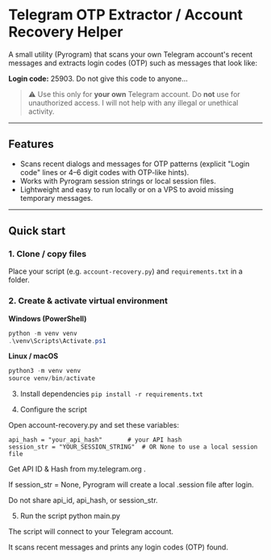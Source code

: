 # Telegram OTP Extractor / Account Recovery Helper

A small utility (Pyrogram) that scans your own Telegram account's recent messages and extracts login codes (OTP) such as messages that look like:

**Login code:** 25903. Do not give this code to anyone...

> ⚠️ Use this only for **your own** Telegram account. Do **not** use for unauthorized access. I will not help with any illegal or unethical activity.

---

## Features
- Scans recent dialogs and messages for OTP patterns (explicit "Login code" lines or 4–6 digit codes with OTP-like hints).
- Works with Pyrogram session strings or local session files.
- Lightweight and easy to run locally or on a VPS to avoid missing temporary messages.

---

## Quick start

### 1. Clone / copy files
Place your script (e.g. `account-recovery.py`) and `requirements.txt` in a folder.

### 2. Create & activate virtual environment

**Windows (PowerShell)**
```powershell
python -m venv venv
.\venv\Scripts\Activate.ps1

```
**Linux / macOS**
```powershell
python3 -m venv venv
source venv/bin/activate
```

3. Install dependencies
```pip install -r requirements.txt```



4. Configure the script

Open account-recovery.py and set these variables:

```api_id = 123456                  # your API ID
api_hash = "your_api_hash"       # your API hash
session_str = "YOUR_SESSION_STRING"  # OR None to use a local session file
```

Get API ID & Hash from my.telegram.org
.

If session_str = None, Pyrogram will create a local .session file after login.

Do not share api_id, api_hash, or session_str.




5. Run the script
python main.py


The script will connect to your Telegram account.

It scans recent messages and prints any login codes (OTP) found.
